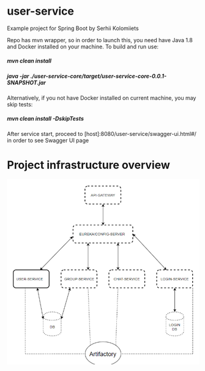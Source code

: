 # user-service
Example project for Spring Boot by Serhii Kolomiiets

Repo has mvn wrapper, so in order to launch this, you need have Java 1.8 and Docker installed on your machine. To build and run use:

##### mvn clean install

##### java -jar ./user-service-core/target/user-service-core-0.0.1-SNAPSHOT.jar

Alternatively, if you not have Docker installed on current machine, you may skip tests:

##### mvn clean install -DskipTests

After service start, proceed to [host]:8080/user-service/swagger-ui.html#/ in order to see Swagger UI page 

# Project infrastructure overview

![Alt text](https://github.com/KolomiietsSerhii/user-service/blob/master/Infrastructure.PNG?raw=true "Infrastructure")
